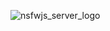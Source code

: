![nsfwjs_server_logo](https://github.com/joyou-io/nsfwjs-server/assets/18582456/d14353ed-4e4b-4880-960b-0066775173ac)

